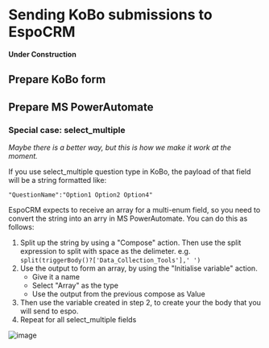 # Sending KoBo submissions to EspoCRM

**Under Construction**

## Prepare KoBo form


## Prepare MS PowerAutomate

### Special case: select_multiple
*Maybe there is a better way, but this is how we make it work at the moment.*

If you use select_multiple question type in KoBo, the payload of that field will be a string formatted like:

```
"QuestionName":"Option1 Option2 Option4"
```

EspoCRM expects to receive an array for a multi-enum field, so you need to convert the string into an arry in MS PowerAutomate. You can do this as follows:
1. Split up the string by using a "Compose" action. Then use the split expression to split with space as the delimeter. e.g. ```split(triggerBody()?['Data_Collection_Tools'],' ')```
2. Use the output to form an array, by using the "Initialise variable" action.
	* Give it a name
	* Select "Array" as the type
	* Use the output from the previous compose as Value
3. Then use the variable created in step 2, to create your the body that you will send to espo.
4. Repeat for all select_multiple fields

![image](https://user-images.githubusercontent.com/39266480/153206058-b9302ff0-fda5-4cba-8654-9212ea9e7b46.png)

